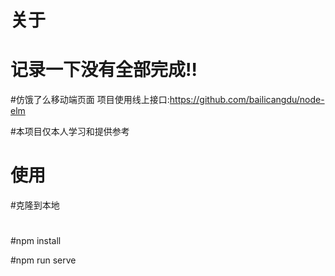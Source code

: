 # 关于
# 记录一下没有全部完成‼️

#仿饿了么移动端页面 项目使用线上接口:https://github.com/bailicangdu/node-elm

#本项目仅本人学习和提供参考
# 使用
#克隆到本地

#

#npm install

#npm run serve

